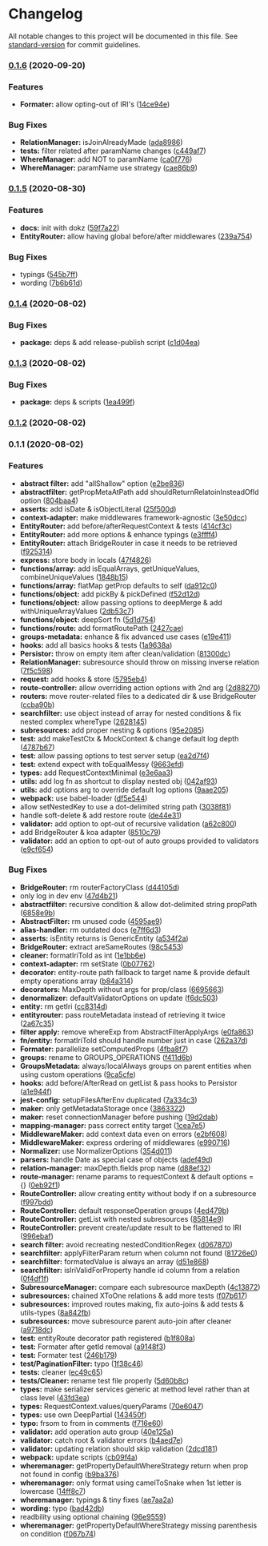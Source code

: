 # Changelog

All notable changes to this project will be documented in this file. See [standard-version](https://github.com/conventional-changelog/standard-version) for commit guidelines.

### [0.1.6](https://github.com/astahmer/entity-routes/compare/v0.1.4...v0.1.6) (2020-09-20)


### Features

* **Formater:** allow opting-out of IRI's ([14ce94e](https://github.com/astahmer/entity-routes/commit/14ce94ed7f58763a9b81708619c69b334e182eeb))


### Bug Fixes

* **RelationManager:** isJoinAlreadyMade ([ada8986](https://github.com/astahmer/entity-routes/commit/ada8986cee20bb04d26ed0f46568087c2542f00e))
* **tests:** filter related after paramName changes ([c449af7](https://github.com/astahmer/entity-routes/commit/c449af7762278a3321560af2ad78648d216b5d86))
* **WhereManager:** add NOT to paramName ([ca0f776](https://github.com/astahmer/entity-routes/commit/ca0f7769165a8794f487d0a1176d8fa9a534aa6e))
* **WhereManager:** paramName use strategy ([cae86b9](https://github.com/astahmer/entity-routes/commit/cae86b9a8e39e54594ce94b94e6914597ada2083))

### [0.1.5](https://github.com/astahmer/entity-routes/compare/v0.1.4...v0.1.5) (2020-08-30)


### Features

* **docs:** init with dokz ([59f7a22](https://github.com/astahmer/entity-routes/commit/59f7a220e825691fd6c5184df867983b626ef257))
* **EntityRouter:** allow having global before/after middlewares ([239a754](https://github.com/astahmer/entity-routes/commit/239a7540dc9bbdf1951fed066711bc5a91488c38))


### Bug Fixes

* typings ([545b7ff](https://github.com/astahmer/entity-routes/commit/545b7ff58c0a0414641fab5d0beae1a12be3fcfc))
* wording ([7b6b61d](https://github.com/astahmer/entity-routes/commit/7b6b61d522815a3c99449db638e117b993a326ce))

### [0.1.4](https://github.com/astahmer/entity-routes/compare/v0.1.3...v0.1.4) (2020-08-02)


### Bug Fixes

* **package:** deps & add release-publish script ([c1d04ea](https://github.com/astahmer/entity-routes/commit/c1d04eaa9d44e5e266ce653e8d6156b154f2b012))

### [0.1.3](https://github.com/astahmer/entity-routes/compare/v0.1.2...v0.1.3) (2020-08-02)


### Bug Fixes

* **package:** deps & scripts ([1ea499f](https://github.com/astahmer/entity-routes/commit/1ea499f7ed7ac8bfda3e53b5f4cb7d38d9b7ba66))

### [0.1.2](https://github.com/astahmer/entity-routes/compare/v0.1.1...v0.1.2) (2020-08-02)

### 0.1.1 (2020-08-02)


### Features

* **abstract filter:** add "allShallow" option ([e2be836](https://github.com/astahmer/entity-routes/commit/e2be8369a32ebae8a963a111eef60bdc6b72fbd7))
* **abstractfilter:** getPropMetaAtPath add shouldReturnRelatoinInsteadOfId option ([804baa4](https://github.com/astahmer/entity-routes/commit/804baa43267d7ad2770ab2c43dc0eb86a0d639e8))
* **asserts:** add isDate & isObjectLiteral ([25f500d](https://github.com/astahmer/entity-routes/commit/25f500d0e713f2f7ac42de761938418585e007cb))
* **context-adapter:** make middlewares framework-agnostic ([3e50dcc](https://github.com/astahmer/entity-routes/commit/3e50dcc6eced674ae02378b4f464790f75e4896f))
* **EntityRouter:** add before/afterRequestContext & tests ([414cf3c](https://github.com/astahmer/entity-routes/commit/414cf3cf93b413ea13af2a712f7c1c7668c5d8e8))
* **EntityRouter:** add more options & enhance typings ([e3ffff4](https://github.com/astahmer/entity-routes/commit/e3ffff44231385ade6f13287c9bc1423d8849080))
* **EntityRouter:** attach BridgeRouter in case it needs to be retrieved ([f925314](https://github.com/astahmer/entity-routes/commit/f9253140dc536cb94f9d1d259289fba2d890c2e7))
* **express:** store body in locals ([47f4826](https://github.com/astahmer/entity-routes/commit/47f482651c78eee2029e2c04d553f6237946e7da))
* **functions/array:** add isEqualArrays, getUniqueValues, combineUniqueValues ([1848b15](https://github.com/astahmer/entity-routes/commit/1848b154320044e8ed10e479a8300f99fe1339b8))
* **functions/array:** flatMap getProp defaults to self ([da912c0](https://github.com/astahmer/entity-routes/commit/da912c0c5f254b209e335f757dfa5ac78c4c5825))
* **functions/object:** add pickBy & pickDefined ([f52d12d](https://github.com/astahmer/entity-routes/commit/f52d12d3bb4bab01e8ed966048f370a2ffe32bf4))
* **functions/object:** allow passing options to deepMerge & add withUniqueArrayValues ([2db53c7](https://github.com/astahmer/entity-routes/commit/2db53c74d0d0bd4a1997f739e4d910ed9d7394c0))
* **functions/object:** deepSort fn ([5d1d754](https://github.com/astahmer/entity-routes/commit/5d1d754e8e564728a307da22c486b415963c9cd6))
* **functions/route:** add formatRoutePath ([2427cae](https://github.com/astahmer/entity-routes/commit/2427caeaadf972f1cb4c46f612c1a9a9fd95ced3))
* **groups-metadata:** enhance & fix advanced use cases ([e19e411](https://github.com/astahmer/entity-routes/commit/e19e411074b6feb22c2c991175d0636e59536dba))
* **hooks:** add all basics hooks & tests ([1a9638a](https://github.com/astahmer/entity-routes/commit/1a9638aafca7a911879ea0f903b218036c3769b1))
* **Persistor:** throw on empty item after clean/validation ([81300dc](https://github.com/astahmer/entity-routes/commit/81300dc254fcd227b0b1579e08ba60ca4513e784))
* **RelationManager:** subresource should throw on missing inverse relation ([7f5c598](https://github.com/astahmer/entity-routes/commit/7f5c59897fbd6367fa2aed56ec66849fff88aa31))
* **request:** add hooks & store ([5795eb4](https://github.com/astahmer/entity-routes/commit/5795eb4a2c9e88bbd130414eef8f231984fbd6c2))
* **route-controller:** allow overriding action options with 2nd arg ([2d88270](https://github.com/astahmer/entity-routes/commit/2d88270a12a31e15e3bbeab998a519d349a9a023))
* **routers:** move router-related files to a dedicated dir & use BridgeRouter ([ccba90b](https://github.com/astahmer/entity-routes/commit/ccba90b1b3b3c22ed9cfad51c6c82db3bd10a496))
* **searchfilter:** use object instead of array for nested conditions & fix nested complex whereType ([2628145](https://github.com/astahmer/entity-routes/commit/2628145a0c4ff474bc611882122f8ad0ab0c716e))
* **subresources:** add proper nesting & options ([95e2085](https://github.com/astahmer/entity-routes/commit/95e2085781d871c0059926a9e11b63f97d22b126))
* **test:** add makeTestCtx & MockContext & change default log depth ([4787b67](https://github.com/astahmer/entity-routes/commit/4787b6765bc6008fb0afeab67ead8509613f859c))
* **test:** allow passing options to test server setup ([ea2d7f4](https://github.com/astahmer/entity-routes/commit/ea2d7f497e106c6d6dccdac1d126ad92c1fbb56b))
* **test:** extend expect with toEqualMessy ([9663efd](https://github.com/astahmer/entity-routes/commit/9663efddcdb5396993689c1f7f6ca9548122f84d))
* **types:** add RequestContextMinimal ([e3e6aa3](https://github.com/astahmer/entity-routes/commit/e3e6aa3f3bf682ee73e9d89e85c92e3c6e1f4c75))
* **utils:** add log fn as shortcut to display nested obj ([042af93](https://github.com/astahmer/entity-routes/commit/042af93687eaaa5a3101f379a012bef0a0c1cb21))
* **utils:** add options arg to override default log options ([9aae205](https://github.com/astahmer/entity-routes/commit/9aae205714e57fcb1a702c1683e5594e5cc0646b))
* **webpack:** use babel-loader ([df5e544](https://github.com/astahmer/entity-routes/commit/df5e5445f8283712685be79292f7f68f6bb366f7))
* allow setNestedKey to use a dot-delimited string path ([3038f81](https://github.com/astahmer/entity-routes/commit/3038f817cbe210aa93de6d47840163f7a295f162))
* handle soft-delete & add restore route ([de44e31](https://github.com/astahmer/entity-routes/commit/de44e311dbb0083b1aa93303b33196178fbd12b9))
* **validator:** add option to opt-out of recursive validation ([a62c800](https://github.com/astahmer/entity-routes/commit/a62c8003ce3a661e347513c31d59eae28e7c13e4))
* add BridgeRouter & koa adapter ([8510c79](https://github.com/astahmer/entity-routes/commit/8510c793896f3fc7df56c79c8b746f1e23c88bf6))
* **validator:** add an option to opt-out of auto groups provided to validators ([e9cf654](https://github.com/astahmer/entity-routes/commit/e9cf654e755dce3d80a7bc768d77ccf66226039d))


### Bug Fixes

* **BridgeRouter:** rm routerFactoryClass ([d44105d](https://github.com/astahmer/entity-routes/commit/d44105d482a1ef14ea0c2449a1318169f3734ecc))
* only log in dev env ([47d4b21](https://github.com/astahmer/entity-routes/commit/47d4b2144adc5214d90461bd1682ab280a50fef7))
* **abstractfilter:** recursive condition & allow dot-delimited string propPath ([6858e9b](https://github.com/astahmer/entity-routes/commit/6858e9b01d918926ce4f7f01a3151725aca2860b))
* **AbstractFilter:** rm unused code ([4595ae9](https://github.com/astahmer/entity-routes/commit/4595ae98f44db1f720f11f3564b9351d54f672a2))
* **alias-handler:** rm outdated docs ([e7ff6d3](https://github.com/astahmer/entity-routes/commit/e7ff6d3833ef5a8934a7dc81a41408649a66d8d2))
* **asserts:** isEntity returns is GenericEntity ([a534f2a](https://github.com/astahmer/entity-routes/commit/a534f2a63c1452dd690f43e1c24f34900ef105ce))
* **BridgeRouter:** extract areSameRoutes ([98c5453](https://github.com/astahmer/entity-routes/commit/98c5453fd004363cf769f29357a43439d50cdc68))
* **cleaner:** formatIriToId as int ([1e1bb6e](https://github.com/astahmer/entity-routes/commit/1e1bb6e297d84a8a67769d78ff7dea8eb476ce08))
* **context-adapter:** rm setState ([0b07762](https://github.com/astahmer/entity-routes/commit/0b07762f8113a9e3d801709c2ccad13b8116ee36))
* **decorator:** entity-route path fallback to target name & provide default empty operations array ([b84a314](https://github.com/astahmer/entity-routes/commit/b84a31418d69dee68f9e9a261be741a61e13a9e4))
* **decorators:** MaxDepth without args for prop/class ([6695663](https://github.com/astahmer/entity-routes/commit/669566372f452f38f57b289ad5329ef1b4ea5638))
* **denormalizer:** defaultValidatorOptions on update ([f6dc503](https://github.com/astahmer/entity-routes/commit/f6dc5033ae4c90da636403145dd599467895c0a6))
* **entity:** rm getIri ([cc8314d](https://github.com/astahmer/entity-routes/commit/cc8314d5342aaf2ea1d744acf98cf8bb622bbb89))
* **entityrouter:** pass routeMetadata instead of retrieving it twice ([2a67c35](https://github.com/astahmer/entity-routes/commit/2a67c3528ab63bd3b90791449141f90ad9664a4d))
* **filter apply:** remove whereExp from AbstractFilterApplyArgs ([e0fa863](https://github.com/astahmer/entity-routes/commit/e0fa86384f67e65e5da29c22acf4452f40c9b0e8))
* **fn/entity:** formatIriToId should handle number just in case ([262a37d](https://github.com/astahmer/entity-routes/commit/262a37dedce01b73b2007c4ab6bbd5600c230794))
* **Formater:** parallelize setComputedProps ([4fba8f7](https://github.com/astahmer/entity-routes/commit/4fba8f76989e0bf70c8652df24efa40c6d49c22d))
* **groups:** rename to GROUPS_OPERATIONS ([f411d6b](https://github.com/astahmer/entity-routes/commit/f411d6b6ccbf3ce69b2444fb86627124ca650e5c))
* **GroupsMetadata:** always/localAlways groups on parent entities when using custom operations ([9ca5cfe](https://github.com/astahmer/entity-routes/commit/9ca5cfe6f51856ea14d5f7264500a9424dbe86c3))
* **hooks:** add before/AfterRead on getList & pass hooks to Persistor ([a1e944f](https://github.com/astahmer/entity-routes/commit/a1e944f671106643b227c30be576e93f0762ad3a))
* **jest-config:** setupFilesAfterEnv duplicated ([7a334c3](https://github.com/astahmer/entity-routes/commit/7a334c38b32b28cf1460b87a82f5c6135a451a83))
* **maker:** only getMetadataStorage once ([3863322](https://github.com/astahmer/entity-routes/commit/3863322ba05a9e26b699e840211acecc5476f29c))
* **maker:** reset connectionManager before pushing ([19d2dab](https://github.com/astahmer/entity-routes/commit/19d2dab091247b48e09d429043d0efb7c339cde0))
* **mapping-manager:** pass correct entity target ([1cea7e5](https://github.com/astahmer/entity-routes/commit/1cea7e5fc9335bd682f081618fe888cd677979bc))
* **MiddlewareMaker:** add context data even on errors ([e2bf608](https://github.com/astahmer/entity-routes/commit/e2bf6081508d3e87c82db5b3feb12e3f9cf7707f))
* **MiddlewareMaker:** express ordering of middlewares ([e990716](https://github.com/astahmer/entity-routes/commit/e990716c9adc64b3dea59c6b668ab4fa94cddff1))
* **Normalizer:** use NormalizerOptions ([354d011](https://github.com/astahmer/entity-routes/commit/354d011bd0b6a1e9841ddaca61b09d0624ec16ba))
* **parsers:** handle Date as special case of objects ([adef49d](https://github.com/astahmer/entity-routes/commit/adef49daacdcb35660d0a095c2b7656c02c6ee62))
* **relation-manager:** maxDepth.fields prop name ([d88ef32](https://github.com/astahmer/entity-routes/commit/d88ef3294088ef1f074f3115fa00595afa66eed3))
* **route-manager:** rename params to requestContext & default options = {} ([0eb92f1](https://github.com/astahmer/entity-routes/commit/0eb92f100a1ff3e25a7dc645b2274e814444dc40))
* **RouteController:** allow creating entity without body if on a subresource ([f997bdd](https://github.com/astahmer/entity-routes/commit/f997bdda6744c6bf42f4c56709a85e387e0a4233))
* **RouteController:** default responseOperation groups ([4ed479b](https://github.com/astahmer/entity-routes/commit/4ed479b443c06db81fa772e5be2a36752681baea))
* **RouteController:** getList with nested subresources ([85814e9](https://github.com/astahmer/entity-routes/commit/85814e9753acc5b8cdce66c5e2211666dd4d1751))
* **RouteController:** prevent create/update result to be flattened to IRI ([996ebaf](https://github.com/astahmer/entity-routes/commit/996ebaf4ee90520f47262bb5164c349f251a0084))
* **search filter:** avoid recreating nestedConditionRegex ([d067870](https://github.com/astahmer/entity-routes/commit/d06787029f192692a21be81cfc7bbddd14bcb67b))
* **searchfilter:** applyFilterParam return when column not found ([81726e0](https://github.com/astahmer/entity-routes/commit/81726e0b1f17118d96c2779f45be63f9c12d6522))
* **searchfilter:** formatedValue is always an array ([d51e868](https://github.com/astahmer/entity-routes/commit/d51e8688ed11589e0d07c33136e2b8e08e581c6e))
* **searchfilter:** isIriValidForProperty handle id column from a relation ([0f4df1f](https://github.com/astahmer/entity-routes/commit/0f4df1f1ae0f88a2d81dd5f70c22241febfb5fe4))
* **SubresourceManager:** compare each subresource maxDepth ([4c13872](https://github.com/astahmer/entity-routes/commit/4c1387251222beb304a7e43fbe661ce7b55e9caf))
* **subresources:** chained XToOne relations & add more tests ([f07b617](https://github.com/astahmer/entity-routes/commit/f07b617f46959286350100c39cbaf86c8d90b663))
* **subresources:** improved routes making, fix auto-joins & add tests & utils-types ([8a842fb](https://github.com/astahmer/entity-routes/commit/8a842fb4103acabbe392f64d47c5b371ebe78f44))
* **subresources:** move subresource parent auto-join after cleaner ([a9718dc](https://github.com/astahmer/entity-routes/commit/a9718dc86b2d898e1e7e85fbff63a1a700fb0e51))
* **test:** entityRoute decorator path registered ([b1f808a](https://github.com/astahmer/entity-routes/commit/b1f808af71465beea3588e9577575d6a55029d7e))
* **test:** Formater after getId removal ([a9148f3](https://github.com/astahmer/entity-routes/commit/a9148f3062a29db3aafe47d9cf43598763cf8b76))
* **test:** Formater test ([246b179](https://github.com/astahmer/entity-routes/commit/246b179eef22f0163c0bcbd0246a0d5a50bb67c1))
* **test/PaginationFilter:** typo ([1f38c46](https://github.com/astahmer/entity-routes/commit/1f38c46b43418284f5e135fd46fa59acadbb708c))
* **tests:** cleaner ([ec49c65](https://github.com/astahmer/entity-routes/commit/ec49c6526fcf31e18a3db77aec69dbd54630d144))
* **tests/Cleaner:** rename test file properly ([5d60b8c](https://github.com/astahmer/entity-routes/commit/5d60b8c3d3fca7901be2e264853bf4aec4e433c1))
* **types:** make serializer services generic at method level rather than at class level ([43fd3ea](https://github.com/astahmer/entity-routes/commit/43fd3ea1147a003024067a15cc75a42a32484c1a))
* **types:** RequestContext.values/queryParams ([70e6047](https://github.com/astahmer/entity-routes/commit/70e6047a4255b286977552357ec1c08fe5bd163e))
* **types:** use own DeepPartial ([143450f](https://github.com/astahmer/entity-routes/commit/143450f61a4a43ef6fea1569666ab9b2a269bf17))
* **typo:** frsom to from in comments ([f716e60](https://github.com/astahmer/entity-routes/commit/f716e60707e8ca878631b6621208929f184405fd))
* **validator:** add operation auto group ([40e125a](https://github.com/astahmer/entity-routes/commit/40e125a8c6081a2d2599e7e35ff86566316fdb62))
* **validator:** catch root & validator errors ([b4aed7e](https://github.com/astahmer/entity-routes/commit/b4aed7e8950e9afd57c7a2878fea17fc70a11597))
* **validator:** updating relation should skip validation ([2dcd181](https://github.com/astahmer/entity-routes/commit/2dcd18116ccacc7c81fed3bcb454a7d845e90aa2))
* **webpack:** update scripts ([cb09f4a](https://github.com/astahmer/entity-routes/commit/cb09f4a3b5ad2059ab18e3f8c252bc4629664269))
* **wheremanager:** getPropertyDefaultWhereStrategy return when prop not found in config ([b9ba376](https://github.com/astahmer/entity-routes/commit/b9ba376a7b9cd235753efad498e362b552ec8df2))
* **wheremanager:** only format using camelToSnake when 1st letter is lowercase ([14ff8c7](https://github.com/astahmer/entity-routes/commit/14ff8c719131fa67de6127ae4c3623a88a8c2c68))
* **wheremanager:** typings & tiny fixes ([ae7aa2a](https://github.com/astahmer/entity-routes/commit/ae7aa2a4bae298365a3d51fac7aa90b15155c9d8))
* **wording:** typo ([bad42db](https://github.com/astahmer/entity-routes/commit/bad42db264ba14356ac0fbee99b7a40a11874b3a))
* readbility using optional chaining ([96e9559](https://github.com/astahmer/entity-routes/commit/96e9559b60047ad7e3a32f7708889b4914a000b4))
* **wheremanager:** getPropertyDefaultWhereStrategy missing parenthesis on condition ([f067b74](https://github.com/astahmer/entity-routes/commit/f067b7443e453894c60e55654a0eb004da37c58c))
